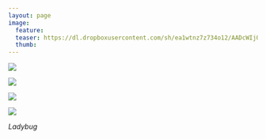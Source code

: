 ```yaml
---
layout: page
image:
  feature:
  teaser: https://dl.dropboxusercontent.com/sh/ea1wtnz7z734o12/AADcWIjOuFGOeJJRKbu83Dfva/luontokuvat/kes%C3%A4/7/DS28082-245px.jpg
  thumb:
---
```


[![](https://dl.dropboxusercontent.com/sh/ea1wtnz7z734o12/AAByIZSqSqmN837jZpovzMECa/luontokuvat/kes%C3%A4/7/DS28081-800px.jpg)](https://dl.dropboxusercontent.com/sh/ea1wtnz7z734o12/AAAylri8WYnjfIDR1kxDsnzXa/luontokuvat/kes%C3%A4/7/DS28081.jpg)

[![](https://dl.dropboxusercontent.com/sh/ea1wtnz7z734o12/AACggO6ECLW8TYO1Xyv7Hro0a/luontokuvat/kes%C3%A4/7/DS28082-800px.jpg)](https://dl.dropboxusercontent.com/sh/ea1wtnz7z734o12/AADoKYk67FuPhgMvu8xlINdca/luontokuvat/kes%C3%A4/7/DS28082.jpg)

[![](https://dl.dropboxusercontent.com/sh/ea1wtnz7z734o12/AABlTcwO1UZJjsqGaGNdC1u1a/luontokuvat/kes%C3%A4/7/DS28083-800px.jpg)](https://dl.dropboxusercontent.com/sh/ea1wtnz7z734o12/AABuyif8meDJMJKlWsjVk98ga/luontokuvat/kes%C3%A4/7/DS28083.jpg)

[![](https://dl.dropboxusercontent.com/sh/ea1wtnz7z734o12/AAA4nN2G_Q30CmZIR8hNWukta/luontokuvat/kes%C3%A4/7/DS28084-800px.jpg)](https://dl.dropboxusercontent.com/sh/ea1wtnz7z734o12/AADDb4GJuZcoHVokiwW2SFvVa/luontokuvat/kes%C3%A4/7/DS28084.jpg)

*Ladybug*
